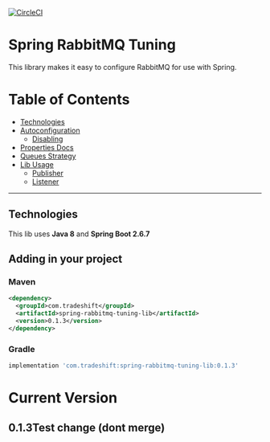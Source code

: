 [![CircleCI](https://circleci.com/gh/Tradeshift/spring-rabbitmq-tuning.svg?style=svg)](https://circleci.com/gh/Tradeshift/spring-rabbitmq-tuning)

# Spring RabbitMQ Tuning

This library makes it easy to configure RabbitMQ for use with Spring.

# Table of Contents
- [Technologies](#technologies)
- [Autoconfiguration](https://github.com/Tradeshift/spring-rabbitmq-tuning/wiki/Autoconfiguration)
  - [Disabling](https://github.com/Tradeshift/spring-rabbitmq-tuning/wiki/Autoconfiguration#disabling)
- [Properties Docs](https://github.com/Tradeshift/spring-rabbitmq-tuning/wiki/Properties-Documentation)
- [Queues Strategy](https://github.com/Tradeshift/spring-rabbitmq-tuning/wiki/Queues-Strategy)
- [Lib Usage](https://github.com/Tradeshift/spring-rabbitmq-tuning/wiki/Lib-Usage)
  - [Publisher](https://github.com/Tradeshift/spring-rabbitmq-tuning/wiki/Lib-Usage#publisher)
  - [Listener](https://github.com/Tradeshift/spring-rabbitmq-tuning/wiki/Lib-Usage#listener)

___

## Technologies
 This lib uses **Java 8** and **Spring Boot 2.6.7**
 
## Adding in your project

### Maven

```xml
<dependency>
  <groupId>com.tradeshift</groupId>
  <artifactId>spring-rabbitmq-tuning-lib</artifactId>
  <version>0.1.3</version>
</dependency>
```

### Gradle

```groovy
implementation 'com.tradeshift:spring-rabbitmq-tuning-lib:0.1.3'
```

# Current Version
## 0.1.3Test change (dont merge)
